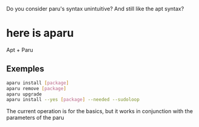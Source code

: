 Do you consider paru's syntax unintuitive? And still like the apt syntax?

# here is aparu

Apt + Paru

## Exemples

```bash
aparu install [package]
aparu remove [package]
aparu upgrade
aparu install --yes [package] --needed --sudoloop
```

The current operation is for the basics, but it works in conjunction with the parameters of the paru
